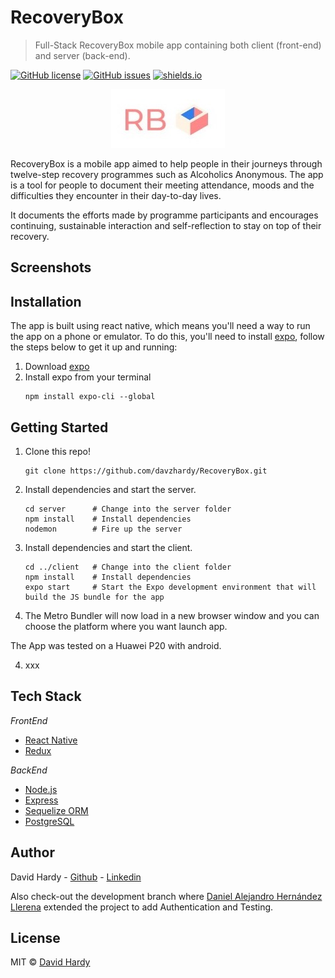 # RecoveryBox
> Full-Stack RecoveryBox mobile app containing both client (front-end) and server (back-end).


[![GitHub license](https://img.shields.io/github/license/davzhardy/RecoveryBox)](https://github.com/davzhardy/RecoveryBox/blob/master/LICENSE)
[![GitHub issues](https://img.shields.io/github/issues/davzhardy/RecoveryBox)](https://GitHub.com/davzhardy/RecoveryBox/issues)
[![shields.io](https://img.shields.io/badge/made%20with-💕-blue?style=flat-square)](https://shields.io)

<p align="center">
  <img src="./client/assets/logo.jpeg" />
</p>

RecoveryBox is a mobile app aimed to help people in their journeys through twelve-step recovery programmes such as Alcoholics Anonymous. The app is a tool for people to document their meeting attendance, moods and the difficulties they encounter in their day-to-day lives. 

It documents the efforts made by programme participants and encourages continuing, sustainable interaction and self-reflection to stay on top of their recovery.

## Screenshots


## Installation

The app is built using react native, which means you'll need a way to run the app on a phone or emulator. To do this, you'll need to install [expo](https://expo.io/), follow the steps below to get it up and running:

1. Download [expo](https://expo.io/learn)
2. Install expo from your terminal
   ```
   npm install expo-cli --global
   ```
   
## Getting Started

1. Clone this repo!

   ```
   git clone https://github.com/davzhardy/RecoveryBox.git
   ```

2. Install dependencies and start the server.

   ```
   cd server      # Change into the server folder
   npm install    # Install dependencies
   nodemon        # Fire up the server
   ```

3. Install dependencies and start the client.

   ```
   cd ../client	  # Change into the client folder
   npm install    # Install dependencies
   expo start     # Start the Expo development environment that will build the JS bundle for the app
   ```

3. The Metro Bundler will now load in a new browser window and you can choose the platform where you want launch app. 

The App was tested on a Huawei P20 with android.

4. xxx

## Tech Stack

*FrontEnd*
* [React Native](https://facebook.github.io/react-native/) 
* [Redux](https://redux.js.org/)

*BackEnd*
* [Node.js](https://nodejs.org/)
* [Express](https://expressjs.com)
* [Sequelize ORM](https://sequelize.org)
* [PostgreSQL](https://www.postgresql.org)

## Author

David Hardy - [Github](https://github.com/davzhardy) - [Linkedin](www.linkedin.com/in/david-hardy50) 

Also check-out the development branch where [Daniel Alejandro Hernández Llerena](https://github.com/llere-alt) extended the project to add Authentication and Testing.

## License

MIT © [David Hardy](https://github.com/davzhardy)

